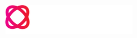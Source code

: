 <img src="./github-assets/vision-dark.svg#gh-dark-mode-only" alt="Vision" style="width: 400px; height: auto;">
